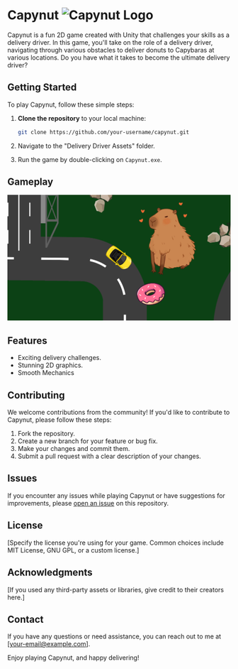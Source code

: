 # Capynut   ![Capynut Logo](https://i.ibb.co/zfCpp8Y/dw.png)

Capynut is a fun 2D game created with Unity that challenges your skills as a delivery driver. In this game, you'll take on the role of a delivery driver, navigating through various obstacles to deliver donuts to Capybaras at various locations. Do you have what it takes to become the ultimate delivery driver?

## Getting Started

To play Capynut, follow these simple steps:

1. **Clone the repository** to your local machine:
   ```sh
   git clone https://github.com/your-username/capynut.git
   ```

2. Navigate to the "Delivery Driver Assets" folder.

3. Run the game by double-clicking on `Capynut.exe`.

## Gameplay

![Gameplay Screenshot](image.png)


## Features

- Exciting delivery challenges.
- Stunning 2D graphics.
- Smooth Mechanics
  

## Contributing

We welcome contributions from the community! If you'd like to contribute to Capynut, please follow these steps:

1. Fork the repository.
2. Create a new branch for your feature or bug fix.
3. Make your changes and commit them.
4. Submit a pull request with a clear description of your changes.

## Issues

If you encounter any issues while playing Capynut or have suggestions for improvements, please [open an issue](https://github.com/your-username/capynut/issues) on this repository.

## License

[Specify the license you're using for your game. Common choices include MIT License, GNU GPL, or a custom license.]

## Acknowledgments

[If you used any third-party assets or libraries, give credit to their creators here.]

## Contact

If you have any questions or need assistance, you can reach out to me at [your-email@example.com].

Enjoy playing Capynut, and happy delivering!
